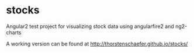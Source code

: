 # stocks
Angular2 test project for visualizing stock data using angularfire2 and ng2-charts 

A working version can be found at http://thorstenschaefer.github.io/stocks/
